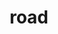 ---
category: 4-letters
denotation: null
name: road
reference_link: https://www.etymonline.com/word/road
root_language: null
root_name: null
title: road
type: free
word_sums:
- respelling: road
  sum: 'Road + '
---